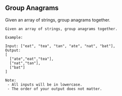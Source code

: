  **Group Anagrams**
---
Given an array of strings, group anagrams together.
~~~~
Given an array of strings, group anagrams together.

Example:

Input: ["eat", "tea", "tan", "ate", "nat", "bat"],
Output:
[
  ["ate","eat","tea"],
  ["nat","tan"],
  ["bat"]
]
~~~~~
````
Note:
 - All inputs will be in lowercase.
 - The order of your output does not matter.

